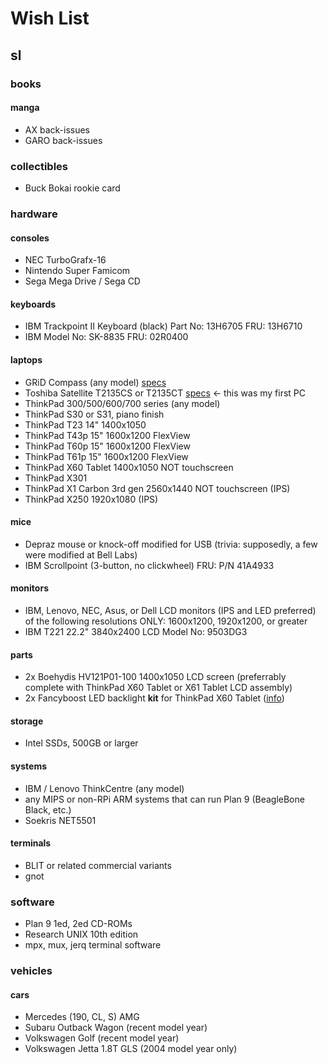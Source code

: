 # Wish List #

## sl ##
### books ###
#### manga ####
  * AX back-issues
  * GARO back-issues
### collectibles ###
  * Buck Bokai rookie card
### hardware ###
#### consoles ####
  * NEC TurboGrafx-16
  * Nintendo Super Famicom
  * Sega Mega Drive / Sega CD
#### keyboards ####
  * IBM Trackpoint II Keyboard (black) Part No: 13H6705 FRU: 13H6710
  * IBM Model No: SK-8835 FRU: 02R0400
#### laptops ####
  * GRiD Compass (any model) [specs](http://oldcomputers.net/grid1101.html)
  * Toshiba Satellite T2135CS or T2135CT [specs](http://www.snarkdreams.com/personal/tinker/T2130.txt) <- this was my first PC
  * ThinkPad 300/500/600/700 series (any model)
  * ThinkPad S30 or S31, piano finish
  * ThinkPad T23 14" 1400x1050
  * ThinkPad T43p 15" 1600x1200 FlexView
  * ThinkPad T60p 15" 1600x1200 FlexView
  * ThinkPad T61p 15" 1600x1200 FlexView
  * ThinkPad X60 Tablet 1400x1050 NOT touchscreen
  * ThinkPad X301
  * ThinkPad X1 Carbon 3rd gen 2560x1440 NOT touchscreen (IPS)
  * ThinkPad X250 1920x1080 (IPS)
#### mice ####
  * Depraz mouse or knock-off modified for USB (trivia: supposedly, a few were modified at Bell Labs)
  * IBM Scrollpoint (3-button, no clickwheel) FRU: P/N 41A4933
#### monitors ####
  * IBM, Lenovo, NEC, Asus, or Dell LCD monitors (IPS and LED preferred) of the following resolutions ONLY: 1600x1200, 1920x1200, or greater
  * IBM T221 22.2" 3840x2400 LCD Model No: 9503DG3
#### parts ####
  * 2x Boehydis HV121P01-100 1400x1050 LCD screen (preferrably complete with ThinkPad X60 Tablet or X61 Tablet LCD assembly)
  * 2x Fancyboost LED backlight **kit** for ThinkPad X60 Tablet ([info](https://people.xiph.org/~xiphmont/thinkpad/led-kits.shtml))
#### storage ####
  * Intel SSDs, 500GB or larger
#### systems ####
  * IBM / Lenovo ThinkCentre (any model)
  * any MIPS or non-RPi ARM systems that can run Plan 9 (BeagleBone Black, etc.)
  * Soekris NET5501
#### terminals ####
  * BLIT or related commercial variants
  * gnot
### software ###
  * Plan 9 1ed, 2ed CD-ROMs
  * Research UNIX 10th edition
  * mpx, mux, jerq terminal software
### vehicles ###
#### cars ####
  * Mercedes (190, CL, S) AMG
  * Subaru Outback Wagon (recent model year)
  * Volkswagen Golf (recent model year)
  * Volkswagen Jetta 1.8T GLS (2004 model year only)